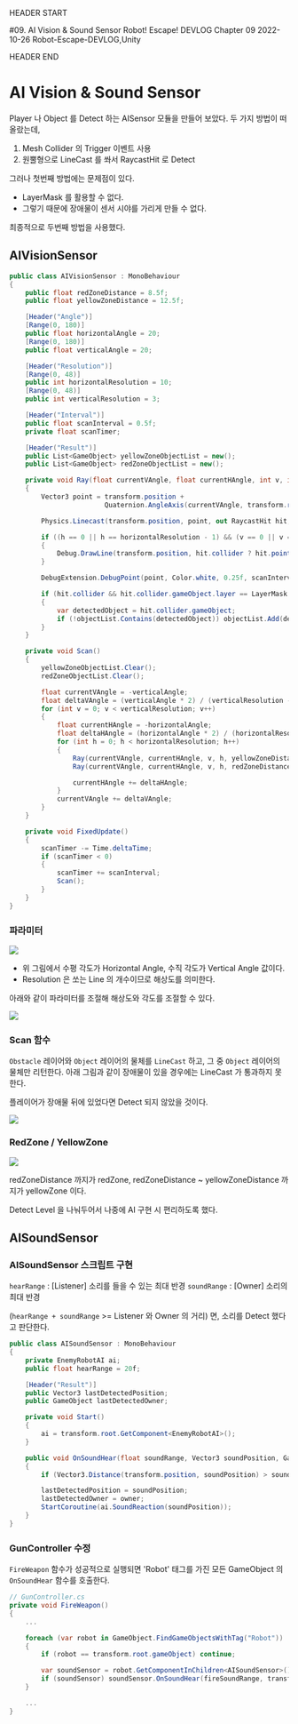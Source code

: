HEADER START

#09. AI Vision & Sound Sensor
Robot! Escape! DEVLOG Chapter 09
2022-10-26
Robot-Escape-DEVLOG,Unity

HEADER END

# AI Vision & Sound Sensor

Player 나 Object 를 Detect 하는 AISensor 모듈을 만들어 보았다.
두 가지 방법이 떠올랐는데,

1. Mesh Collider 의 Trigger 이벤트 사용
2. 원뿔형으로 LineCast 를 쏴서 RaycastHit 로 Detect

그러나 첫번째 방법에는 문제점이 있다.

- LayerMask 를 활용할 수 없다.
- 그렇기 때문에 장애물이 센서 시야를 가리게 만들 수 없다.

최종적으로 두번째 방법을 사용했다.

## AIVisionSensor

```csharp
public class AIVisionSensor : MonoBehaviour
{
    public float redZoneDistance = 8.5f;
    public float yellowZoneDistance = 12.5f;

    [Header("Angle")]
    [Range(0, 180)]
    public float horizontalAngle = 20;
    [Range(0, 180)]
    public float verticalAngle = 20;

    [Header("Resolution")]
    [Range(0, 48)]
    public int horizontalResolution = 10;
    [Range(0, 48)]
    public int verticalResolution = 3;

    [Header("Interval")]
    public float scanInterval = 0.5f;
    private float scanTimer;

    [Header("Result")]
    public List<GameObject> yellowZoneObjectList = new();
    public List<GameObject> redZoneObjectList = new();

    private void Ray(float currentVAngle, float currentHAngle, int v, int h, float distance, List<GameObject> objectList)
    {
        Vector3 point = transform.position +
                        Quaternion.AngleAxis(currentVAngle, transform.right) * Quaternion.AngleAxis(currentHAngle, transform.up) * transform.forward * distance;

        Physics.Linecast(transform.position, point, out RaycastHit hit, 1 << LayerMask.NameToLayer("Obstacle") | 1 << LayerMask.NameToLayer("Object") | 1 << LayerMask.NameToLayer("Ground"));

        if ((h == 0 || h == horizontalResolution - 1) && (v == 0 || v == verticalResolution - 1))
        {
            Debug.DrawLine(transform.position, hit.collider ? hit.point : point, Color.white, scanInterval);
        }

        DebugExtension.DebugPoint(point, Color.white, 0.25f, scanInterval);

        if (hit.collider && hit.collider.gameObject.layer == LayerMask.NameToLayer("Object"))
        {
            var detectedObject = hit.collider.gameObject;
            if (!objectList.Contains(detectedObject)) objectList.Add(detectedObject);
        }
    }

    private void Scan()
    {
        yellowZoneObjectList.Clear();
        redZoneObjectList.Clear();

        float currentVAngle = -verticalAngle;
        float deltaVAngle = (verticalAngle * 2) / (verticalResolution - 1);
        for (int v = 0; v < verticalResolution; v++)
        {
            float currentHAngle = -horizontalAngle;
            float deltaHAngle = (horizontalAngle * 2) / (horizontalResolution - 1);
            for (int h = 0; h < horizontalResolution; h++)
            {
                Ray(currentVAngle, currentHAngle, v, h, yellowZoneDistance, yellowZoneObjectList);
                Ray(currentVAngle, currentHAngle, v, h, redZoneDistance, redZoneObjectList);

                currentHAngle += deltaHAngle;
            }
            currentVAngle += deltaVAngle;
        }
    }

    private void FixedUpdate()
    {
        scanTimer -= Time.deltaTime;
        if (scanTimer < 0)
        {
            scanTimer += scanInterval;
            Scan();
        }
    }
}
```

### 파라미터

![](https://velog.velcdn.com/images/lutca1320/post/fc3ebce1-30e7-4606-a01f-089f7b198faf/image.png)

- 위 그림에서 수평 각도가 Horizontal Angle, 수직 각도가 Vertical Angle 값이다.
- Resolution 은 쏘는 Line 의 개수이므로 해상도를 의미한다.

아래와 같이 파라미터를 조절해 해상도와 각도를 조절할 수 있다.

![](https://velog.velcdn.com/images/lutca1320/post/6c0af228-454f-47c9-9639-3467f8b6e567/image.gif)

### Scan 함수

`Obstacle` 레이어와 `Object` 레이어의 물체를 `LineCast` 하고, 그 중 `Object` 레이어의 물체만 리턴한다.
아래 그림과 같이 장애물이 있을 경우에는 LineCast 가 통과하지 못한다.

플레이어가 장애물 뒤에 있었다면 Detect 되지 않았을 것이다.

![](https://velog.velcdn.com/images/lutca1320/post/aaae64db-34ce-4aea-8701-ffdec032fc91/image.png)

### RedZone / YellowZone

![](https://velog.velcdn.com/images/lutca1320/post/da432e51-2169-4691-9782-714baa8fcc1c/image.png)

redZoneDistance 까지가 redZone,
redZoneDistance ~ yellowZoneDistance 까지가 yellowZone 이다.

Detect Level 을 나눠두어서 나중에 AI 구현 시 편리하도록 했다.

## AISoundSensor

### AISoundSensor 스크립트 구현

`hearRange` : [Listener] 소리를 들을 수 있는 최대 반경
`soundRange` : [Owner] 소리의 최대 반경

(`hearRange + soundRange` >= Listener 와 Owner 의 거리) 면, 소리를 Detect 했다고 판단한다.

```csharp
public class AISoundSensor : MonoBehaviour
{
    private EnemyRobotAI ai;
    public float hearRange = 20f;

    [Header("Result")]
    public Vector3 lastDetectedPosition;
    public GameObject lastDetectedOwner;

    private void Start()
    {
        ai = transform.root.GetComponent<EnemyRobotAI>();
    }

    public void OnSoundHear(float soundRange, Vector3 soundPosition, GameObject owner)
    {
        if (Vector3.Distance(transform.position, soundPosition) > soundRange + hearRange) return;

        lastDetectedPosition = soundPosition;
        lastDetectedOwner = owner;
        StartCoroutine(ai.SoundReaction(soundPosition));
    }
}
```

### GunController 수정

`FireWeapon` 함수가 성공적으로 실행되면 'Robot' 태그를 가진 모든 GameObject 의 `OnSoundHear` 함수를 호출한다.

```csharp
// GunController.cs
private void FireWeapon()
{
    ...

    foreach (var robot in GameObject.FindGameObjectsWithTag("Robot"))
    {
        if (robot == transform.root.gameObject) continue;

        var soundSensor = robot.GetComponentInChildren<AISoundSensor>();
        if (soundSensor) soundSensor.OnSoundHear(fireSoundRange, transform.position, transform.root.gameObject);
    }

    ...
}
```
